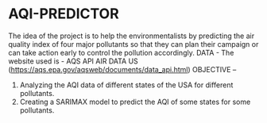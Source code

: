 # AQI-PREDICTOR
The idea of the project is to help the environmentalists by predicting the air quality index of four major pollutants so that they can plan their campaign or can take action early to control the pollution accordingly.
DATA - The website used is - AQS API AIR DATA US (https://aqs.epa.gov/aqsweb/documents/data_api.html)
OBJECTIVE – 
1. Analyzing the AQI data of different states of the USA for different pollutants.
2. Creating a SARIMAX model to predict the AQI of some states for some pollutants.
